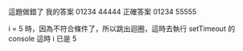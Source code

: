 這題做錯了 我的答案 01234 44444
正確答案 01234 55555

i = 5 時，因為不符合條件了，所以跳出迴圈，這時去執行 setTimeout 的 console 這時 i 已是 5
